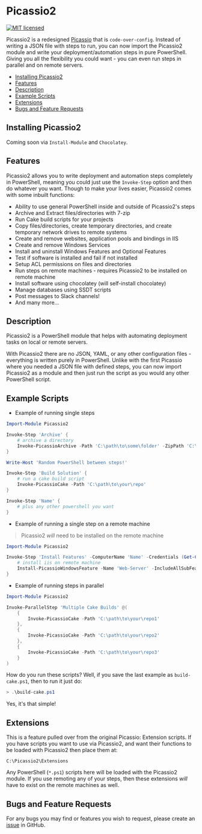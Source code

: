 # Picassio2

[![MIT licensed](https://img.shields.io/badge/license-MIT-blue.svg)](https://raw.githubusercontent.com/Badgerati/Fudge/master/LICENSE.txt)

Picassio2 is a redesigned [Picassio](https://github.com/Badgerati/Picassio) that is `code-over-config`.
Instead of writing a JSON file with steps to run, you can now import the Picassio2 module and write your deployment/automation steps in pure PowerShell. Giving you all the flexibility you could want - you can even run steps in parallel and on remote servers.

* [Installing Picassio2](#installing-picassio2)
* [Features](#features)
* [Description](#description)
* [Example Scripts](#example-scripts)
* [Extensions](#extensions)
* [Bugs and Feature Requests](#bugs-and-feature-requests)

## Installing Picassio2

Coming soon via `Install-Module` and `Chocolatey`.

## Features

Picassio2 allows you to write deployment and automation steps completely in PowerShell, meaning you could just use the `Invoke-Step` option and then do whatever you want.
Though to make your lives easier, Picassio2 comes with some inbuilt functions:

* Ability to use general PowerShell inside and outside of Picassio2's steps
* Archive and Extract files/directories with 7-zip
* Run Cake build scripts for your projects
* Copy files/directories, create temporary directories, and create temporary network drives to remote systems
* Create and remove websites, application pools and bindings in IIS
* Create and remove Windows Services
* Install and uninstall Windows Features and Optional Features
* Test if software is installed and fail if not installed
* Setup ACL permissions on files and directories
* Run steps on remote machines - requires Picassio2 to be installed on remote machine
* Install software using chocolatey (will self-install chocolatey)
* Manage databases using SSDT scripts
* Post messages to Slack channels!
* And many more...

## Description

Picassio2 is a PowerShell module that helps with automating deployment tasks on local or remote servers.

With Picassio2 there are no JSON, YAML, or any other configuration files - everything is written purely in PowerShell.
Unlike with the first Picassio where you needed a JSON file with defined steps, you can now import Picassio2 as a module and then just run the script as you would any other PowerShell script.

## Example Scripts

* Example of running single steps

```powershell
Import-Module Picassio2

Invoke-Step 'Archive' {
    # archive a directory
    Invoke-PicassioArchive -Path 'C:\path\to\some\folder' -ZipPath 'C:\path\to\some\folder.7z'
}

Write-Host 'Random PowerShell between steps!'

Invoke-Step 'Build Solution' {
    # run a cake build script
    Invoke-PicassioCake -Path 'C:\path\to\your\repo'
}

Invoke-Step 'Name' {
    # plus any other powershell you want
}
```

* Example of running a single step on a remote machine

> Picassio2 *will* need to be installed on the remote machine

```powershell
Import-Module Picassio2

Invoke-Step 'Install Features' -ComputerName 'Name' -Credentials (Get-Credential) {
    # install iis on remote machine
    Install-PicassioWindowsFeature -Name 'Web-Server' -IncludeAllSubFeatures
}
```

* Example of running steps in parallel

```powershell
Import-Module Picassio2

Invoke-ParallelStep 'Multiple Cake Builds' @(
    {
        Invoke-PicassioCake -Path 'C:\path\to\your\repo1'
    },
    {
        Invoke-PicassioCake -Path 'C:\path\to\your\repo2'
    },
    {
        Invoke-PicassioCake -Path 'C:\path\to\your\repo3'
    }
)
```

How do you run these scripts? Well, if you save the last example as `build-cake.ps1`, then to run it just do:

```powershell
> .\build-cake.ps1
```

Yes, it's that simple!

## Extensions

This is a feature pulled over from the original Picassio: Extension scripts. If you have scripts you want to use via Picassio2, and want their functions to be loaded with Picassio2 then place them at:

```plain
C:\Picassio2\Extensions
```

Any PowerShell (`*.ps1`) scripts here will be loaded with the Picassio2 module. If you use remoting any of your steps, then these extensions *will* have to exist on the remote machines as well.

## Bugs and Feature Requests

For any bugs you may find or features you wish to request, please create an [issue](https://github.com/Badgerati/Picassio2/issues "Issues") in GitHub.